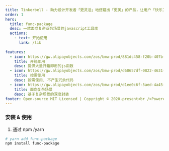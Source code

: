 ```yaml
---
title: Tinkerbell - 助力设计开发者「更灵活」地搭建出「更美」的产品，让用户「快乐工作」～
order: 1
hero:
  title: func-package
  desc: 一款面向复杂业务场景的javascript工具库
  actions:
    - text: 开始使用
      link: /lib
      
features:
  - icon: https://gw.alipayobjects.com/zos/bmw-prod/881dc458-f20b-407b-947a-95104b5ec82b/k79dm8ih_w144_h144.png
    title: 开箱即用
    desc: 提供大量开箱即用的js函数
  - icon: https://gw.alipayobjects.com/zos/bmw-prod/d60657df-0822-4631-9d7c-e7a869c2f21c/k79dmz3q_w126_h126.png
    title: 按需使用
    desc: 按需使用, 不产生冗余代码
  - icon: https://gw.alipayobjects.com/zos/bmw-prod/d1ee0c6f-5aed-4a45-a507-339a4bfe076c/k7bjsocq_w144_h144.png
    title: 面向复杂场景
    desc: 基于复杂场景的深度封装
footer: Open-source MIT Licensed | Copyright © 2020-present<br />Powered by [dumi](https://d.umijs.org)
---
```


### 安装 & 使用

1. 通过 npm /yarn

```bash
# yarn add func-package
npm install func-package
```

